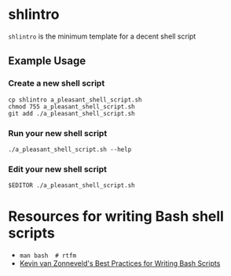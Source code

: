 # shlintro

`shlintro` is the minimum template for a decent shell script

## Example Usage

### Create a new shell script

    cp shlintro a_pleasant_shell_script.sh
    chmod 755 a_pleasant_shell_script.sh
    git add ./a_pleasant_shell_script.sh

### Run your new shell script

    ./a_pleasant_shell_script.sh --help

### Edit your new shell script

    $EDITOR ./a_pleasant_shell_script.sh

# Resources for writing Bash shell scripts

* `man bash  # rtfm`
* [Kevin van Zonneveld's Best Practices for Writing Bash Scripts](http://kvz.io/blog/2013/11/21/bash-best-practices/)
